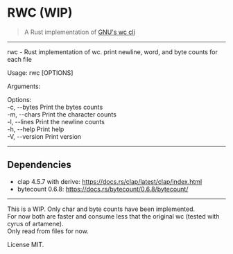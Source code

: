 # RWC (WIP)

> A Rust implementation of [GNU's wc cli](https://www.gnu.org/software/coreutils/manual/html_node/wc-invocation.html#wc-invocation)

---

rwc - Rust implementation of wc. print newline, word, and byte counts for each file

Usage: rwc [OPTIONS] <FILE>

Arguments:
<FILE>

Options:  
-c, --bytes Print the bytes counts  
-m, --chars Print the character counts  
-l, --lines Print the newline counts  
-h, --help Print help  
-V, --version Print version

---

## Dependencies

- clap 4.5.7 with derive: https://docs.rs/clap/latest/clap/index.html
- bytecount 0.6.8: https://docs.rs/bytecount/0.6.8/bytecount/

---

This is a WIP. Only char and byte counts have been implemented.  
For now both are faster and consume less that the original wc (tested with cyrus of artamene).  
Only read from files for now.

License MIT.
